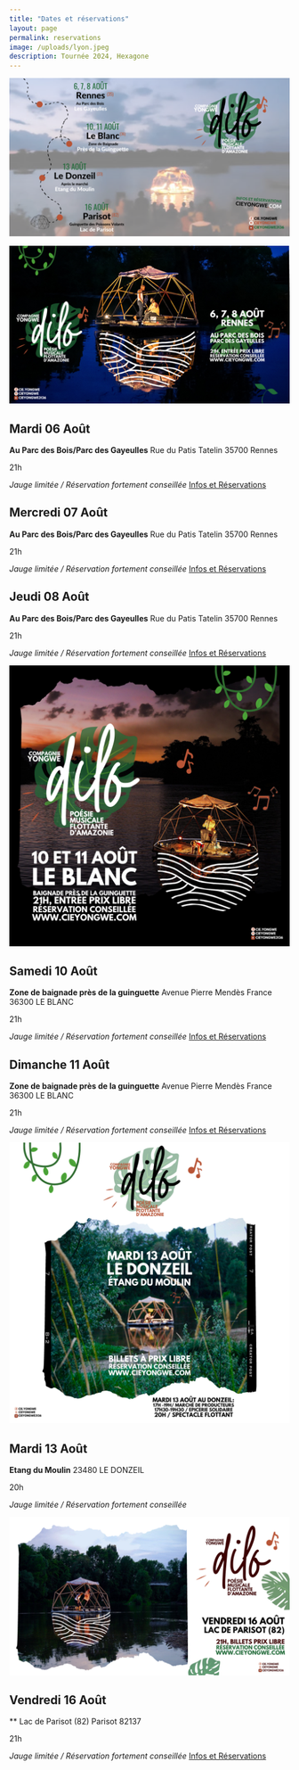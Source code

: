```yaml
---
title: "Dates et réservations"
layout: page
permalink: reservations
image: /uploads/lyon.jpeg
description: Tournée 2024, Hexagone
---
```

![Tournée 2024](/uploads/reservations/diloautoprod.png)

![Dilo Rennes](/uploads/reservations/dilorennes.png)

## Mardi 06 Août

**Au Parc des Bois/Parc des Gayeulles**
 Rue du Patis Tatelin 35700 Rennes
 
 21h
 
 *Jauge limitée / Réservation fortement conseillée*
[Infos et Réservations](https://www.helloasso.com/associations/les-connards-laques/evenements/dilo-a-rennes-mardi-6-aout)

## Mercredi 07 Août

**Au Parc des Bois/Parc des Gayeulles**
 Rue du Patis Tatelin 35700 Rennes
 
 21h
 
*Jauge limitée / Réservation fortement conseillée*
[Infos et Réservations](https://www.helloasso.com/associations/les-connards-laques/evenements/dilo-a-rennes-mercredi-7-aout)

## Jeudi 08 Août

**Au Parc des Bois/Parc des Gayeulles**
 Rue du Patis Tatelin 35700 Rennes
 
 21h
 
 *Jauge limitée / Réservation fortement conseillée*
 [Infos et Réservations](https://www.helloasso.com/associations/les-connards-laques/evenements/dilo-a-rennes-jeudi-8-aout)


![Dilo Le Blanc](/uploads/reservations/diloleblanc.png)
 
 ## Samedi 10 Août

**Zone de baignade près de la guinguette**
 Avenue Pierre Mendès France 36300 LE BLANC
 
 21h
 
 *Jauge limitée / Réservation fortement conseillée*
 [Infos et Réservations](https://www.helloasso.com/associations/les-connards-laques/evenements/dilo-au-blanc-samedi-10-aout-1)

## Dimanche 11 Août

**Zone de baignade près de la guinguette**
 Avenue Pierre Mendès France 36300 LE BLANC
 
 21h
 
 *Jauge limitée / Réservation fortement conseillée*
 [Infos et Réservations](https://www.helloasso.com/associations/les-connards-laques/evenements/dilo-au-blanc-dimanche-11-aout)

 ![Dilo Le Donzeil](/uploads/reservations/diloledonzeil.png)

## Mardi 13 Août

**Etang du Moulin**
 23480 LE DONZEIL
 
 20h
 
 *Jauge limitée / Réservation fortement conseillée*


![Dilo Parisot](/uploads/reservations/diloparisot.png)

## Vendredi 16 Août

** Lac de Parisot (82)
Parisot 82137

21h

 *Jauge limitée / Réservation fortement conseillée*
 [Infos et Réservations](https://www.helloasso.com/associations/les-connards-laques/evenements/dilo-au-lac-de-parisot-82-vendredi-16-aout-2)
 












